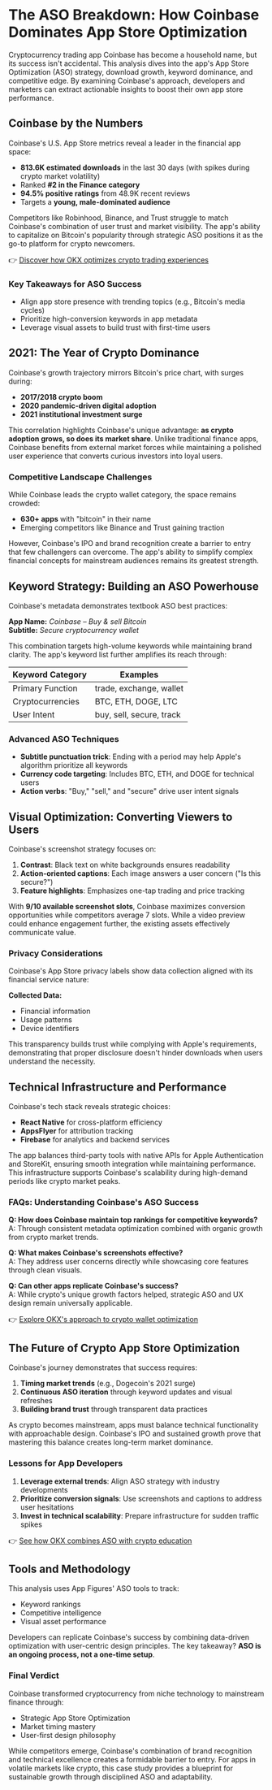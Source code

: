# The ASO Breakdown: How Coinbase Dominates App Store Optimization  

Cryptocurrency trading app Coinbase has become a household name, but its success isn't accidental. This analysis dives into the app's App Store Optimization (ASO) strategy, download growth, keyword dominance, and competitive edge. By examining Coinbase's approach, developers and marketers can extract actionable insights to boost their own app store performance.  

## Coinbase by the Numbers  

Coinbase's U.S. App Store metrics reveal a leader in the financial app space:  

- **813.6K estimated downloads** in the last 30 days (with spikes during crypto market volatility)  
- Ranked **#2 in the Finance category**  
- **94.5% positive ratings** from 48.9K recent reviews  
- Targets a **young, male-dominated audience**  

Competitors like Robinhood, Binance, and Trust struggle to match Coinbase's combination of user trust and market visibility. The app's ability to capitalize on Bitcoin's popularity through strategic ASO positions it as the go-to platform for crypto newcomers.  

👉 [Discover how OKX optimizes crypto trading experiences](https://bit.ly/okx-bonus)  

### Key Takeaways for ASO Success  
- Align app store presence with trending topics (e.g., Bitcoin's media cycles)  
- Prioritize high-conversion keywords in app metadata  
- Leverage visual assets to build trust with first-time users  

## 2021: The Year of Crypto Dominance  

Coinbase's growth trajectory mirrors Bitcoin's price chart, with surges during:  
- **2017/2018 crypto boom**  
- **2020 pandemic-driven digital adoption**  
- **2021 institutional investment surge**  

This correlation highlights Coinbase's unique advantage: **as crypto adoption grows, so does its market share**. Unlike traditional finance apps, Coinbase benefits from external market forces while maintaining a polished user experience that converts curious investors into loyal users.  

### Competitive Landscape Challenges  

While Coinbase leads the crypto wallet category, the space remains crowded:  
- **630+ apps** with "bitcoin" in their name  
- Emerging competitors like Binance and Trust gaining traction  

However, Coinbase's IPO and brand recognition create a barrier to entry that few challengers can overcome. The app's ability to simplify complex financial concepts for mainstream audiences remains its greatest strength.  

## Keyword Strategy: Building an ASO Powerhouse  

Coinbase's metadata demonstrates textbook ASO best practices:  

**App Name:** *Coinbase – Buy & sell Bitcoin*  
**Subtitle:** *Secure cryptocurrency wallet*  

This combination targets high-volume keywords while maintaining brand clarity. The app's keyword list further amplifies its reach through:  

| Keyword Category | Examples |  
|------------------|----------|  
| Primary Function | trade, exchange, wallet |  
| Cryptocurrencies | BTC, ETH, DOGE, LTC |  
| User Intent | buy, sell, secure, track |  

### Advanced ASO Techniques  
- **Subtitle punctuation trick**: Ending with a period may help Apple's algorithm prioritize all keywords  
- **Currency code targeting**: Includes BTC, ETH, and DOGE for technical users  
- **Action verbs**: "Buy," "sell," and "secure" drive user intent signals  

## Visual Optimization: Converting Viewers to Users  

Coinbase's screenshot strategy focuses on:  
1. **Contrast**: Black text on white backgrounds ensures readability  
2. **Action-oriented captions**: Each image answers a user concern ("Is this secure?")  
3. **Feature highlights**: Emphasizes one-tap trading and price tracking  

With **9/10 available screenshot slots**, Coinbase maximizes conversion opportunities while competitors average 7 slots. While a video preview could enhance engagement further, the existing assets effectively communicate value.  

### Privacy Considerations  

Coinbase's App Store privacy labels show data collection aligned with its financial service nature:  

**Collected Data:**  
- Financial information  
- Usage patterns  
- Device identifiers  

This transparency builds trust while complying with Apple's requirements, demonstrating that proper disclosure doesn't hinder downloads when users understand the necessity.  

## Technical Infrastructure and Performance  

Coinbase's tech stack reveals strategic choices:  
- **React Native** for cross-platform efficiency  
- **AppsFlyer** for attribution tracking  
- **Firebase** for analytics and backend services  

The app balances third-party tools with native APIs for Apple Authentication and StoreKit, ensuring smooth integration while maintaining performance. This infrastructure supports Coinbase's scalability during high-demand periods like crypto market peaks.  

### FAQs: Understanding Coinbase's ASO Success  

**Q: How does Coinbase maintain top rankings for competitive keywords?**  
A: Through consistent metadata optimization combined with organic growth from crypto market trends.  

**Q: What makes Coinbase's screenshots effective?**  
A: They address user concerns directly while showcasing core features through clean visuals.  

**Q: Can other apps replicate Coinbase's success?**  
A: While crypto's unique growth factors helped, strategic ASO and UX design remain universally applicable.  

👉 [Explore OKX's approach to crypto wallet optimization](https://bit.ly/okx-bonus)  

## The Future of Crypto App Store Optimization  

Coinbase's journey demonstrates that success requires:  
1. **Timing market trends** (e.g., Dogecoin's 2021 surge)  
2. **Continuous ASO iteration** through keyword updates and visual refreshes  
3. **Building brand trust** through transparent data practices  

As crypto becomes mainstream, apps must balance technical functionality with approachable design. Coinbase's IPO and sustained growth prove that mastering this balance creates long-term market dominance.  

### Lessons for App Developers  

1. **Leverage external trends**: Align ASO strategy with industry developments  
2. **Prioritize conversion signals**: Use screenshots and captions to address user hesitations  
3. **Invest in technical scalability**: Prepare infrastructure for sudden traffic spikes  

👉 [See how OKX combines ASO with crypto education](https://bit.ly/okx-bonus)  

## Tools and Methodology  

This analysis uses App Figures' ASO tools to track:  
- Keyword rankings  
- Competitive intelligence  
- Visual asset performance  

Developers can replicate Coinbase's success by combining data-driven optimization with user-centric design principles. The key takeaway? **ASO is an ongoing process, not a one-time setup**.  

### Final Verdict  

Coinbase transformed cryptocurrency from niche technology to mainstream finance through:  
- Strategic App Store Optimization  
- Market timing mastery  
- User-first design philosophy  

While competitors emerge, Coinbase's combination of brand recognition and technical excellence creates a formidable barrier to entry. For apps in volatile markets like crypto, this case study provides a blueprint for sustainable growth through disciplined ASO and adaptability.  
